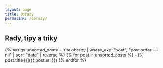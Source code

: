 ```yaml
---
layout: page
title: Obrazy
permalink: /obrazy/
---
```


<h2>Rady, tipy a triky</h2>
{% assign unsorted_posts = site.obrazy | where_exp: "post", "post.order == nil" | sort: "date" | reverse %}
{% for post in unsorted_posts %}
- [{{ post.title }}]({{ post.url }})
{% endfor %}